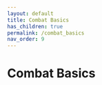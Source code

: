 ```yaml
---
layout: default
title: Combat Basics
has_children: true
permalink: /combat_basics
nav_order: 9
---
```


# Combat Basics